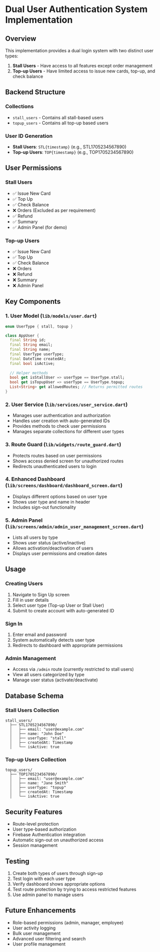 # Dual User Authentication System Implementation

## Overview
This implementation provides a dual login system with two distinct user types:
1. **Stall Users** - Have access to all features except order management
2. **Top-up Users** - Have limited access to issue new cards, top-up, and check balance

## Backend Structure

### Collections
- `stall_users` - Contains all stall-based users
- `topup_users` - Contains all top-up based users

### User ID Generation
- **Stall Users**: `STL{timestamp}` (e.g., STL1705234567890)
- **Top-up Users**: `TOP{timestamp}` (e.g., TOP1705234567890)

## User Permissions

### Stall Users
- ✅ Issue New Card
- ✅ Top Up
- ✅ Check Balance
- ❌ Orders (Excluded as per requirement)
- ✅ Refund
- ✅ Summary
- ✅ Admin Panel (for demo)

### Top-up Users
- ✅ Issue New Card
- ✅ Top Up
- ✅ Check Balance
- ❌ Orders
- ❌ Refund
- ❌ Summary
- ❌ Admin Panel

## Key Components

### 1. User Model (`lib/models/user.dart`)
```dart
enum UserType { stall, topup }

class AppUser {
  final String id;
  final String email;
  final String name;
  final UserType userType;
  final DateTime createdAt;
  final bool isActive;
  
  // Helper methods
  bool get isStallUser => userType == UserType.stall;
  bool get isTopupUser => userType == UserType.topup;
  List<String> get allowedRoutes; // Returns permitted routes
}
```

### 2. User Service (`lib/services/user_service.dart`)
- Manages user authentication and authorization
- Handles user creation with auto-generated IDs
- Provides methods to check user permissions
- Manages separate collections for different user types

### 3. Route Guard (`lib/widgets/route_guard.dart`)
- Protects routes based on user permissions
- Shows access denied screen for unauthorized routes
- Redirects unauthenticated users to login

### 4. Enhanced Dashboard (`lib/screens/dashboard/dashboard_screen.dart`)
- Displays different options based on user type
- Shows user type and name in header
- Includes sign-out functionality

### 5. Admin Panel (`lib/screens/admin/admin_user_management_screen.dart`)
- Lists all users by type
- Shows user status (active/inactive)
- Allows activation/deactivation of users
- Displays user permissions and creation dates

## Usage

### Creating Users
1. Navigate to Sign Up screen
2. Fill in user details
3. Select user type (Top-up User or Stall User)
4. Submit to create account with auto-generated ID

### Sign In
1. Enter email and password
2. System automatically detects user type
3. Redirects to dashboard with appropriate permissions

### Admin Management
- Access via `/admin` route (currently restricted to stall users)
- View all users categorized by type
- Manage user status (activate/deactivate)

## Database Schema

### Stall Users Collection
```
stall_users/
  ├── STL1705234567890/
  │   ├── email: "user@example.com"
  │   ├── name: "John Doe"
  │   ├── userType: "stall"
  │   ├── createdAt: Timestamp
  │   └── isActive: true
```

### Top-up Users Collection
```
topup_users/
  ├── TOP1705234567890/
  │   ├── email: "user@example.com"
  │   ├── name: "Jane Smith"
  │   ├── userType: "topup"
  │   ├── createdAt: Timestamp
  │   └── isActive: true
```

## Security Features
- Route-level protection
- User type-based authorization
- Firebase Authentication integration
- Automatic sign-out on unauthorized access
- Session management

## Testing
1. Create both types of users through sign-up
2. Test login with each user type
3. Verify dashboard shows appropriate options
4. Test route protection by trying to access restricted features
5. Use admin panel to manage users

## Future Enhancements
- Role-based permissions (admin, manager, employee)
- User activity logging
- Bulk user management
- Advanced user filtering and search
- User profile management
